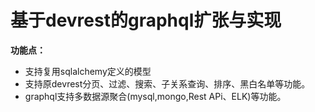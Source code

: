 # 基于devrest的graphql扩张与实现

**功能点：**

* 支持复用sqlalchemy定义的模型
* 支持原devrest分页、过滤、搜索、子关系查询、排序、黑白名单等功能。
* graphql支持多数据源聚合\(mysql,mongo,Rest APi、ELK\)等功能。



